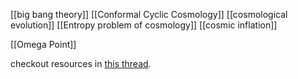 
[[big bang theory]]
[[Conformal Cyclic Cosmology]]
[[cosmological evolution]]
[[Entropy problem of cosmology]]
[[cosmic inflation]]

[[Omega Point]] 

checkout resources in [this thread](https://twitter.com/NikoSarcevic/status/1733539598687490064). 


